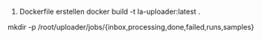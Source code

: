 
1. Dockerfile erstellen
docker build -t la-uploader:latest .

mkdir -p /root/uploader/jobs/{inbox,processing,done,failed,runs,samples}